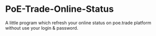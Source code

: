 # PoE-Trade-Online-Status
A little program which refresh your online status on poe.trade platform without use your login &amp; password.
